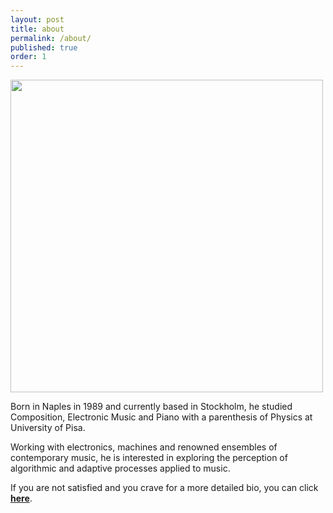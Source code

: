 ```yaml
---
layout: post
title: about
permalink: /about/
published: true
order: 1
---
```


<img src='/assets/deep_fried_me_square.jpg' width='500' height='500'>

Born in Naples in 1989 and currently based in Stockholm, he studied Composition, Electronic Music and Piano with a parenthesis of Physics at University of Pisa.

Working with electronics, machines and renowned ensembles of contemporary music, he is interested in exploring the perception of algorithmic and adaptive processes applied to music.

<!--Born in Naples in 1989, he studied Composition, Electronic Music and Piano.
He also graduated in Physics at University of Pisa.

Working with electronics, machines and renowned ensembles of contemporary music, he explores algorithmic and adaptive processes applied to music.

He attended master classes and courses with a.o. F. Filidei, M. Lanza, R. Cendo, C. Czernowin, Y. Maresz, S. Steen-Andersen.
His music has been performed by Divertimento Ensemble, Ensemble SuonoGiallo, mdi ensemble, Neue Vocalsolisten Stuttgart, Ensemble Mise-En, Ensemble United Instruments of Lucilin, etc. and selected in festival such as “Mise-En Music Festival” in New York, “Rondò” and “Sound of Wander” in Milano, “Festival delle Nazioni” in Città di Castello, “Casa del Quartetto - Fondazione I Teatri” in Reggio Emilia, “Risuonanze” in Udine, etc.

He has also worked in sound installations field with “Fewy”, exposed in the Sol LeWitt Hall of the Museo Madre (NA) during the project Electromadre, “Studio in tre fasi”, a site specific sound installation at the Goethe Institut in Rome during ArteScienza Festival 2017, and "A mic in a box" for Ars Cyber != Dystopian at Incó_ntemporanea Festival 2020.

He is currently a PhD student in Sound and Music Computing at KTH in Stockholm, focusing his research on musical adaptive systems

-->

If you are not satisfied and you crave for a more detailed bio, you can click [**here**][click].

[click]: /assets/Panariello_CV_ENG.pdf